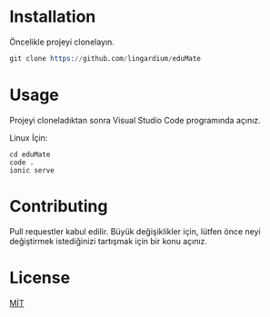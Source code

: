 # Installation

Öncelikle projeyi clonelayın.

```s
git clone https://github.com/lingardium/eduMate
```

# Usage

Projeyi cloneladıktan sonra Visual Studio Code programında açınız.

Linux İçin:

```
cd eduMate
code .
ionic serve
```

# Contributing

Pull requestler kabul edilir. Büyük değişiklikler için, lütfen önce neyi değiştirmek istediğinizi tartışmak için bir konu açınız.

# License

[MİT](https://choosealicense.com/licenses/mit/)
